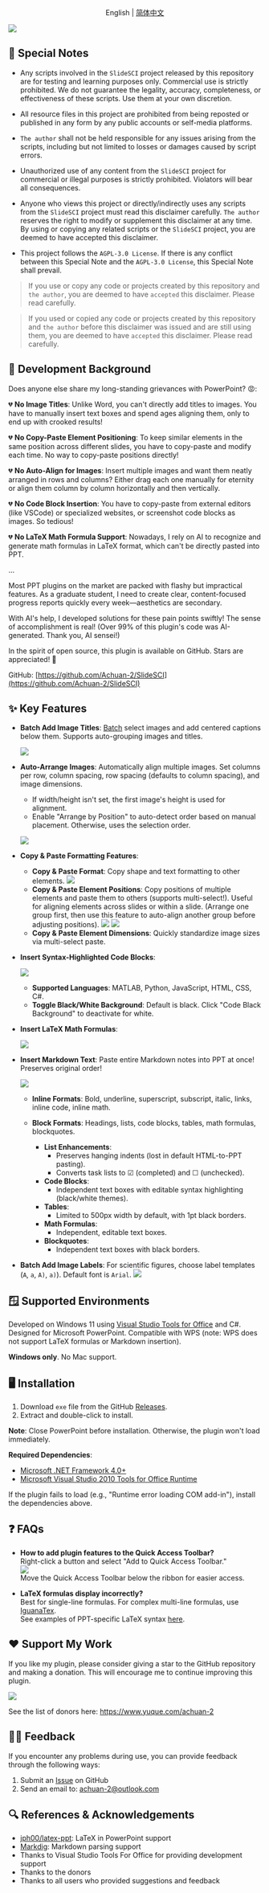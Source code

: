 <div align="center">

English | [简体中文](README.md)

</div>

![](https://fastly.jsdelivr.net/gh/Achuan-2/PicBed/assets/20250117115019-2025-01-17.png)

## 📄 Special Notes

* Any scripts involved in the `SlideSCI` project released by this repository are for testing and learning purposes only. Commercial use is strictly prohibited. We do not guarantee the legality, accuracy, completeness, or effectiveness of these scripts. Use them at your own discretion.

* All resource files in this project are prohibited from being reposted or published in any form by any public accounts or self-media platforms.

* `The author` shall not be held responsible for any issues arising from the scripts, including but not limited to losses or damages caused by script errors.

* Unauthorized use of any content from the `SlideSCI` project for commercial or illegal purposes is strictly prohibited. Violators will bear all consequences.

* Anyone who views this project or directly/indirectly uses any scripts from the `SlideSCI` project must read this disclaimer carefully. `The author` reserves the right to modify or supplement this disclaimer at any time. By using or copying any related scripts or the `SlideSCI` project, you are deemed to have accepted this disclaimer.

* This project follows the `AGPL-3.0 License`. If there is any conflict between this Special Note and the `AGPL-3.0 License`, this Special Note shall prevail.

> If you use or copy any code or projects created by this repository and `the author`, you are deemed to have `accepted` this disclaimer. Please read carefully.

> If you used or copied any code or projects created by this repository and `the author` before this disclaimer was issued and are still using them, you are deemed to have `accepted` this disclaimer. Please read carefully.

## 📝 Development Background

Does anyone else share my long-standing grievances with PowerPoint? 😡:

💔 **No Image Titles**: Unlike Word, you can't directly add titles to images. You have to manually insert text boxes and spend ages aligning them, only to end up with crooked results!

💔 **No Copy-Paste Element Positioning**: To keep similar elements in the same position across different slides, you have to copy-paste and modify each time. No way to copy-paste positions directly!

💔 **No Auto-Align for Images**: Insert multiple images and want them neatly arranged in rows and columns? Either drag each one manually for eternity or align them column by column horizontally and then vertically.

💔 **No Code Block Insertion**: You have to copy-paste from external editors (like VSCode) or specialized websites, or screenshot code blocks as images. So tedious!

💔 **No LaTeX Math Formula Support**: Nowadays, I rely on AI to recognize and generate math formulas in LaTeX format, which can't be directly pasted into PPT.

...

Most PPT plugins on the market are packed with flashy but impractical features. As a graduate student, I need to create clear, content-focused progress reports quickly every week—aesthetics are secondary.

With AI's help, I developed solutions for these pain points swiftly! The sense of accomplishment is real! (Over 99% of this plugin's code was AI-generated. Thank you, AI sensei!)

In the spirit of open source, this plugin is available on GitHub. Stars are appreciated! 🌟

GitHub: [https://github.com/Achuan-2/SlideSCI](https://github.com/Achuan-2/SlideSCI)

## ✨ Key Features

* **Batch Add Image Titles**: <u>Batch</u> select images and add centered captions below them. Supports auto-grouping images and titles.

  ![](https://fastly.jsdelivr.net/gh/Achuan-2/PicBed/assets/20250116004806-2025-01-16.png)
* **Auto-Arrange Images**: Automatically align multiple images. Set columns per row, column spacing, row spacing (defaults to column spacing), and image dimensions.

  * If width/height isn't set, the first image's height is used for alignment.
  * Enable "Arrange by Position" to auto-detect order based on manual placement. Otherwise, uses the selection order.

  ![](https://fastly.jsdelivr.net/gh/Achuan-2/PicBed/assets/20250116004816-2025-01-16.png)
* **Copy & Paste Formatting Features**:
  * **Copy & Paste Format**: Copy shape and text formatting to other elements.
    ![](https://fastly.jsdelivr.net/gh/Achuan-2/PicBed/assets/复制粘贴格式-2025-01-17.gif)
  * **Copy & Paste Element Positions**: Copy positions of multiple elements and paste them to others (supports multi-select!). 
  Useful for aligning elements across slides or within a slide. (Arrange one group first, then use this feature to auto-align another group before adjusting positions).
    ![](https://fastly.jsdelivr.net/gh/Achuan-2/PicBed/assets/复制粘贴位置-2025-01-17.gif)
    ![](https://fastly.jsdelivr.net/gh/Achuan-2/PicBed/assets/复制粘贴位置-2025-01-16.gif)
  * **Copy & Paste Element Dimensions**: Quickly standardize image sizes via multi-select paste.
* **Insert Syntax-Highlighted Code Blocks**:

  ![](https://fastly.jsdelivr.net/gh/Achuan-2/PicBed/assets/20250116004856-2025-01-16.png)

  * **Supported Languages**: MATLAB, Python, JavaScript, HTML, CSS, C#.
  * **Toggle Black/White Background**: Default is black. Click "Code Black Background" to deactivate for white.
* **Insert LaTeX Math Formulas**:

  ![](https://fastly.jsdelivr.net/gh/Achuan-2/PicBed/assets/20250116004910-2025-01-16.png)
* **Insert Markdown Text**: Paste entire Markdown notes into PPT at once! Preserves original order!

  ![](https://fastly.jsdelivr.net/gh/Achuan-2/PicBed/assets/20250116004919-2025-01-16.png)

  * **Inline Formats**: Bold, underline, superscript, subscript, italic, links, inline code, inline math.
  * **Block Formats**: Headings, lists, code blocks, tables, math formulas, blockquotes.

    * **List Enhancements**:
      * Preserves hanging indents (lost in default HTML-to-PPT pasting).
      * Converts task lists to ☑ (completed) and ☐ (unchecked).
    * **Code Blocks**:
      * Independent text boxes with editable syntax highlighting (black/white themes).
    * **Tables**:
      * Limited to 500px width by default, with 1pt black borders.
    * **Math Formulas**:
      * Independent, editable text boxes.
    * **Blockquotes**:
      * Independent text boxes with black borders.

* **Batch Add Image Labels**: For scientific figures, choose label templates (`A`, `a`, `A)`, `a)`). Default font is `Arial`.
    ![](https://fastly.jsdelivr.net/gh/Achuan-2/PicBed/assets/PixPin_2025-01-23_12-14-27-2025-01-23.png)

## 🪟 Supported Environments

Developed on Windows 11 using [Visual Studio Tools for Office](https://www.visualstudio.com/de/vs/office-tools/) and C#. Designed for Microsoft PowerPoint. Compatible with WPS (note: WPS does not support LaTeX formulas or Markdown insertion).

**Windows only**. No Mac support.

## 🖥️ Installation

1. Download `exe` file from the GitHub [Releases](https://github.com/Achuan-2/my_ppt_plugin/releases).
2. Extract and double-click to install.

**Note**: Close PowerPoint before installation. Otherwise, the plugin won't load immediately.

**Required Dependencies**:
- [Microsoft .NET Framework 4.0+](https://www.microsoft.com/zh-cn/download/details.aspx?id=17718)
- [Microsoft Visual Studio 2010 Tools for Office Runtime](https://www.microsoft.com/zh-cn/download/details.aspx?id=105522)

If the plugin fails to load (e.g., "Runtime error loading COM add-in"), install the dependencies above.

## ❓ FAQs

* **How to add plugin features to the Quick Access Toolbar?**  
  Right-click a button and select "Add to Quick Access Toolbar."  
  ![](https://fastly.jsdelivr.net/gh/Achuan-2/PicBed/assets/PixPin_2025-01-16_16-56-07-2025-01-16.png)  
  Move the Quick Access Toolbar below the ribbon for easier access.

* **LaTeX formulas display incorrectly?**  
  Best for single-line formulas. For complex multi-line formulas, use [IguanaTex](https://github.com/Jonathan-LeRoux/IguanaTex).  
  See examples of PPT-specific LaTeX syntax [here](https://github.com/Achuan-2/my_ppt_plugin/issues/7).

## ❤️ Support My Work

If you like my plugin, please consider giving a star to the GitHub repository and making a donation. This will encourage me to continue improving this plugin.

![](https://fastly.jsdelivr.net/gh/Achuan-2/PicBed/assets/20241118182532-2024-11-18.png)

See the list of donors here: https://www.yuque.com/achuan-2


## 👨‍💻 Feedback

If you encounter any problems during use, you can provide feedback through the following ways:

1. Submit an [Issue](https://github.com/Achuan-2/my_ppt_plugin/issues) on GitHub
2. Send an email to: achuan-2@outlook.com


## 🔍 References & Acknowledgements

* [jph00/latex-ppt](https://github.com/jph00/latex-ppt): LaTeX in PowerPoint support
* [Markdig](https://github.com/xoofx/markdig): Markdown parsing support
* Thanks to Visual Studio Tools For Office for providing development support
* Thanks to the donors
* Thanks to all users who provided suggestions and feedback